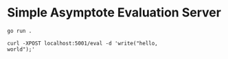 # Simple Asymptote Evaluation Server

```sh
go run .
```

```
curl -XPOST localhost:5001/eval -d 'write("hello,
world");'
```

